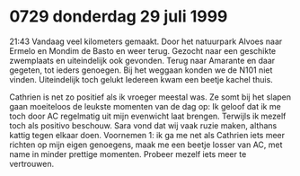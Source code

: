 # 0729 donderdag 29 juli 1999
21:43	Vandaag veel kilometers gemaakt. Door het natuurpark Alvoes naar Ermelo en Mondim de Basto en weer terug. Gezocht naar een geschikte zwemplaats en uiteindelijk ook gevonden. Terug naar Amarante en daar gegeten, tot ieders genoegen. Bij het weggaan konden we de N101 niet vinden. Uiteindelijk toch gelukt Iedereen kwam een beetje kachel thuis.

Cathrien is net zo positief als ik vroeger meestal was. Ze somt bij het slapen gaan moeiteloos de leukste momenten van de dag op: Ik geloof dat ik me toch door AC regelmatig uit mijn evenwicht laat brengen. Terwijls ik mezelf toch als positivo beschouw. Sara vond dat wij vaak ruzie maken, althans kattig tegen elkaar doen. Voornemen 1: ik ga me net als Cathrien iets meer richten op mijn eigen genoegens, maak me een beetje losser van AC, met name in minder prettige momenten. Probeer mezelf iets meer te vertrouwen. 